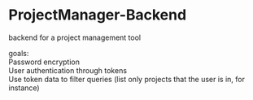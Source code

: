 # ProjectManager-Backend
backend for a project management tool

goals:<br/>
  Password encryption <br/>
  User authentication through tokens<br/>
  Use token data to filter queries (list only projects that the user is in, for instance)<br/>

